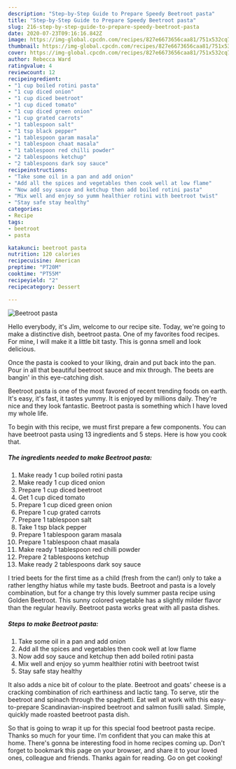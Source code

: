 ```yaml
---
description: "Step-by-Step Guide to Prepare Speedy Beetroot pasta"
title: "Step-by-Step Guide to Prepare Speedy Beetroot pasta"
slug: 216-step-by-step-guide-to-prepare-speedy-beetroot-pasta
date: 2020-07-23T09:16:16.842Z
image: https://img-global.cpcdn.com/recipes/827e6673656caa81/751x532cq70/beetroot-pasta-recipe-main-photo.jpg
thumbnail: https://img-global.cpcdn.com/recipes/827e6673656caa81/751x532cq70/beetroot-pasta-recipe-main-photo.jpg
cover: https://img-global.cpcdn.com/recipes/827e6673656caa81/751x532cq70/beetroot-pasta-recipe-main-photo.jpg
author: Rebecca Ward
ratingvalue: 4
reviewcount: 12
recipeingredient:
- "1 cup boiled rotini pasta"
- "1 cup diced onion"
- "1 cup diced beetroot"
- "1 cup diced tomato"
- "1 cup diced green onion"
- "1 cup grated carrots"
- "1 tablespoon salt"
- "1 tsp black pepper"
- "1 tablespoon garam masala"
- "1 tablespoon chaat masala"
- "1 tablespoon red chilli powder"
- "2 tablespoons ketchup"
- "2 tablespoons dark soy sauce"
recipeinstructions:
- "Take some oil in a pan and add onion"
- "Add all the spices and vegetables then cook well at low flame"
- "Now add soy sauce and ketchup then add boiled rotini pasta"
- "Mix well and enjoy so yumm healthier rotini with beetroot twist"
- "Stay safe stay healthy"
categories:
- Recipe
tags:
- beetroot
- pasta

katakunci: beetroot pasta 
nutrition: 120 calories
recipecuisine: American
preptime: "PT20M"
cooktime: "PT55M"
recipeyield: "2"
recipecategory: Dessert

---
```



![Beetroot pasta](https://img-global.cpcdn.com/recipes/827e6673656caa81/751x532cq70/beetroot-pasta-recipe-main-photo.jpg)

Hello everybody, it's Jim, welcome to our recipe site. Today, we're going to make a distinctive dish, beetroot pasta. One of my favorites food recipes. For mine, I will make it a little bit tasty. This is gonna smell and look delicious.

Once the pasta is cooked to your liking, drain and put back into the pan. Pour in all that beautiful beetroot sauce and mix through. The beets are bangin&#39; in this eye-catching dish.

Beetroot pasta is one of the most favored of recent trending foods on earth. It's easy, it's fast, it tastes yummy. It is enjoyed by millions daily. They're nice and they look fantastic. Beetroot pasta is something which I have loved my whole life.


To begin with this recipe, we must first prepare a few components. You can have beetroot pasta using 13 ingredients and 5 steps. Here is how you cook that.

<!--inarticleads1-->

##### The ingredients needed to make Beetroot pasta:

1. Make ready 1 cup boiled rotini pasta
1. Make ready 1 cup diced onion
1. Prepare 1 cup diced beetroot
1. Get 1 cup diced tomato
1. Prepare 1 cup diced green onion
1. Prepare 1 cup grated carrots
1. Prepare 1 tablespoon salt
1. Take 1 tsp black pepper
1. Prepare 1 tablespoon garam masala
1. Prepare 1 tablespoon chaat masala
1. Make ready 1 tablespoon red chilli powder
1. Prepare 2 tablespoons ketchup
1. Make ready 2 tablespoons dark soy sauce


I tried beets for the first time as a child (fresh from the can!) only to take a rather lengthy hiatus while my taste buds. Beetroot and pasta is a lovely combination, but for a change try this lovely summer pasta recipe using Golden Beetroot. This sunny colored vegetable has a slightly milder flavor than the regular heavily. Beetroot pasta works great with all pasta dishes. 

<!--inarticleads2-->

##### Steps to make Beetroot pasta:

1. Take some oil in a pan and add onion
1. Add all the spices and vegetables then cook well at low flame
1. Now add soy sauce and ketchup then add boiled rotini pasta
1. Mix well and enjoy so yumm healthier rotini with beetroot twist
1. Stay safe stay healthy


It also adds a nice bit of colour to the plate. Beetroot and goats&#39; cheese is a cracking combination of rich earthiness and lactic tang. To serve, stir the beetroot and spinach through the spaghetti. Eat well at work with this easy-to-prepare Scandinavian-inspired beetroot and salmon fusilli salad. Simple, quickly made roasted beetroot pasta dish. 

So that is going to wrap it up for this special food beetroot pasta recipe. Thanks so much for your time. I'm confident that you can make this at home. There's gonna be interesting food in home recipes coming up. Don't forget to bookmark this page on your browser, and share it to your loved ones, colleague and friends. Thanks again for reading. Go on get cooking!
